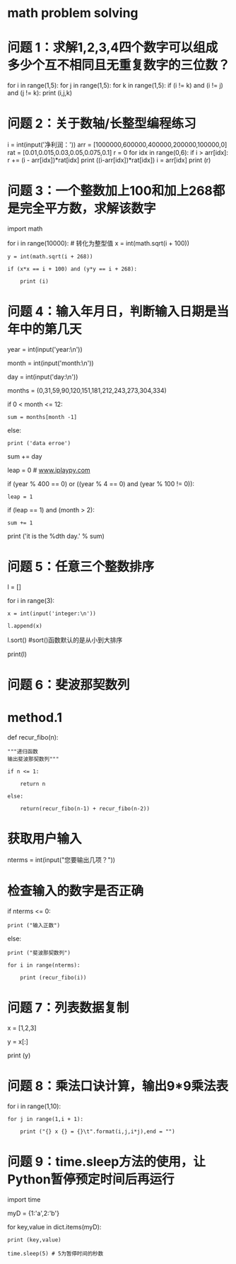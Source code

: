 
# math problem solving
# 问题 1：求解1,2,3,4四个数字可以组成多少个互不相同且无重复数字的三位数？

for i in range(1,5):
    for j in range(1,5):
        for k in range(1,5):
            if (i != k) and (i != j) and (j != k):
                print (i,j,k)
                
                
# 问题 2：关于数轴/长整型编程练习
i = int(input('净利润：'))
arr = [1000000,600000,400000,200000,100000,0]
rat = [0.01,0.015,0.03,0.05,0.075,0.1]
r = 0
for idx in range(0,6):
    if i > arr[idx]:
        r += (i - arr[idx])*rat[idx]
        print ((i-arr[idx])*rat[idx])
        i = arr[idx]
print (r)

# 问题 3：一个整数加上100和加上268都是完全平方数，求解该数字

import math

for i in range(10000):
    # 转化为整型值
    x = int(math.sqrt(i + 100))

    y = int(math.sqrt(i + 268))

    if (x*x == i + 100) and (y*y == i + 268):
    
        print (i)
        
 # 问题 4：输入年月日，判断输入日期是当年中的第几天

year = int(input('year:\n'))

month = int(input('month:\n'))

day = int(input('day:\n'))

months = (0,31,59,90,120,151,181,212,243,273,304,334)

if 0 < month <= 12:
    
    sum = months[month -1]
    
else:
    
    print ('data erroe')
    
sum += day

leap = 0 # www.iplaypy.com

if (year % 400 == 0) or ((year % 4 == 0) and (year % 100 != 0)):
    
    leap = 1
    
if (leap == 1) and (month > 2):
    
    sum += 1
    
print ('it is the %dth day.' % sum)


# 问题 5：任意三个整数排序

l = []


for i in range(3):
    
    x = int(input('integer:\n'))
    
    l.append(x)
    
l.sort() #sort()函数默认的是从小到大排序

print(l)

# 问题 6：斐波那契数列

# method.1
def recur_fibo(n):
    
    """递归函数
    输出斐波那契数列"""
   
    if n <= 1:
        
        return n
    
    else:
        
        return(recur_fibo(n-1) + recur_fibo(n-2))
        
# 获取用户输入

nterms = int(input("您要输出几项？"))

# 检查输入的数字是否正确

if nterms <= 0:
    
    print ("输入正数")
    
else:
    
    print ("斐波那契数列")
    
    for i in range(nterms):
        
        print (recur_fibo(i))

        
# 问题 7：列表数据复制

x = [1,2,3]

y = x[:]

print (y)
                
 
# 问题 8：乘法口诀计算，输出9*9乘法表

for i in range(1,10):
    
    for j in range(1,i + 1):
        
        print ("{} x {} = {}\t".format(i,j,i*j),end = "")         


# 问题 9：time.sleep方法的使用，让Python暂停预定时间后再运行

import time

myD = {1:'a',2:'b'}

for key,value in dict.items(myD):
    
    print (key,value)
    
    time.sleep(5) # 5为暂停时间的秒数





























